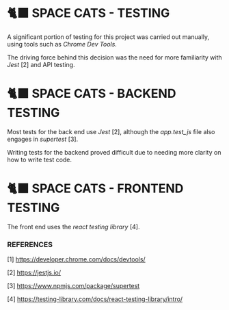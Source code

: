# 🐈‍⬛ SPACE CATS - TESTING

A significant portion of testing for this project was carried out manually, using tools such as _Chrome Dev Tools_.

The driving force behind this decision was the need for more familiarity with _Jest_ [2] and API testing.

# 🐈‍⬛ SPACE CATS - BACKEND TESTING

Most tests for the back end use _Jest_ [2], although the _app.test_js_ file also engages in _supertest_ [3].

Writing tests for the backend proved difficult due to needing more clarity on how to write test code.

# 🐈‍⬛ SPACE CATS - FRONTEND TESTING

The front end uses the _react testing library_ [4].

### REFERENCES

[1] https://developer.chrome.com/docs/devtools/

[2] https://jestjs.io/

[3] https://www.npmjs.com/package/supertest

[4] https://testing-library.com/docs/react-testing-library/intro/
